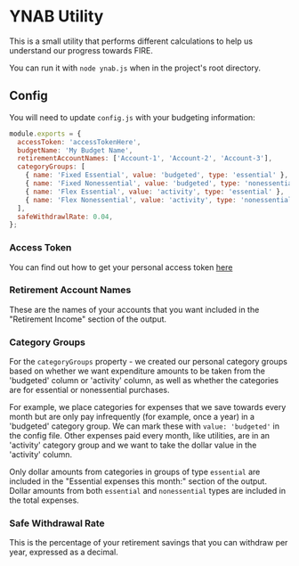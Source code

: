 # YNAB Utility

This is a small utility that performs different calculations to help us understand our progress towards FIRE.

You can run it with `node ynab.js` when in the project's root directory.

## Config

You will need to update `config.js` with your budgeting information:

```js
module.exports = {
  accessToken: 'accessTokenHere',
  budgetName: 'My Budget Name',
  retirementAccountNames: ['Account-1', 'Account-2', 'Account-3'],
  categoryGroups: [
    { name: 'Fixed Essential', value: 'budgeted', type: 'essential' },
    { name: 'Fixed Nonessential', value: 'budgeted', type: 'nonessential' },
    { name: 'Flex Essential', value: 'activity', type: 'essential' },
    { name: 'Flex Nonessential', value: 'activity', type: 'nonessential' },
  ],
  safeWithdrawlRate: 0.04,
};
```

### Access Token

You can find out how to get your personal access token [here](https://api.youneedabudget.com/#personal-access-tokens)

### Retirement Account Names

These are the names of your accounts that you want included in the "Retirement Income" section of the output.

### Category Groups

For the `categoryGroups` property - we created our personal category groups based on whether we want expenditure amounts to be taken from the 'budgeted' column or 'activity' column, as well as whether the categories are for essential or nonessential purchases. 

For example, we place categories for expenses that we save towards every month but are only pay infrequently (for example, once a year) in a 'budgeted' category group. We can mark these with `value: 'budgeted'` in the config file. Other expenses paid every month, like utilities, are in an 'activity' category group and we want to take the dollar value in the 'activity' column.

Only dollar amounts from categories in groups of type `essential` are included in the "Essential expenses this month:" section of the output. Dollar amounts from both `essential` and `nonessential` types are included in the total expenses. 

### Safe Withdrawal Rate

This is the percentage of your retirement savings that you can withdraw per year, expressed as a decimal.
